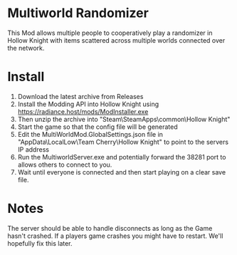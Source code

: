 # Multiworld Randomizer
This Mod allows multiple people to cooperatively play a randomizer in Hollow Knight with items scattered across multiple worlds connected over the network.

# Install
1. Download the latest archive from Releases
2. Install the Modding API into Hollow Knight using https://radiance.host/mods/ModInstaller.exe
3. Then unzip the archive into "Steam\SteamApps\common\Hollow Knight"
4. Start the game so that the config file will be generated
5. Edit the MultiWorldMod.GlobalSettings.json file in "AppData\LocalLow\Team Cherry\Hollow Knight" to point to the servers IP address
6. Run the MultiworldServer.exe and potentially forward the 38281 port to allows others to connect to you.
7. Wait until everyone is connected and then start playing on a clear save file.

# Notes
The server should be able to handle disconnects as long as the Game hasn't crashed. If a players game crashes you might have to restart. We'll hopefully fix this later.
